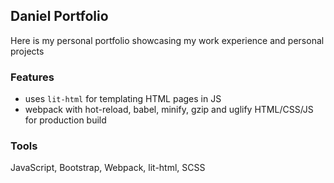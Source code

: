 ## Daniel Portfolio

Here is my personal portfolio showcasing my work experience and personal projects


### Features

- uses `lit-html` for templating HTML pages in JS
- webpack with hot-reload, babel, minify, gzip and uglify HTML/CSS/JS for production build

### Tools

JavaScript, Bootstrap, Webpack, lit-html, SCSS
